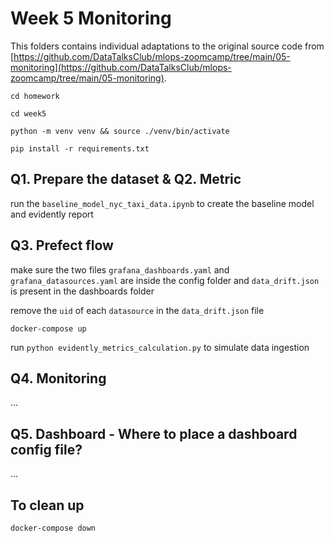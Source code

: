 # Week 5 Monitoring

This folders contains individual adaptations to the original source code from [https://github.com/DataTalksClub/mlops-zoomcamp/tree/main/05-monitoring](https://github.com/DataTalksClub/mlops-zoomcamp/tree/main/05-monitoring).

`cd homework`

`cd week5`

`python -m venv venv && source ./venv/bin/activate`

`pip install -r requirements.txt`

## Q1. Prepare the dataset & Q2. Metric

run the `baseline_model_nyc_taxi_data.ipynb` to create the baseline model and evidently report

## Q3. Prefect flow

make sure the two files `grafana_dashboards.yaml` and `grafana_datasources.yaml` are inside the config folder and `data_drift.json` is present in the dashboards folder

remove the `uid` of each `datasource` in the `data_drift.json` file

`docker-compose up`

run `python evidently_metrics_calculation.py` to simulate data ingestion

## Q4. Monitoring

...

## Q5. Dashboard - Where to place a dashboard config file?

...

## To clean up

`docker-compose down`